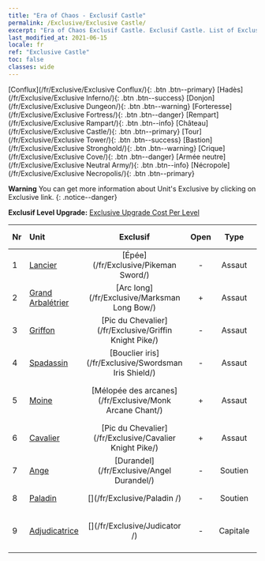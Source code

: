 ```yaml
---
title: "Era of Chaos - Exclusif Castle"
permalink: /Exclusive/Exclusive Castle/
excerpt: "Era of Chaos Exclusif Castle. Exclusif Castle. List of Exclusif Castle in Era of Chaos"
last_modified_at: 2021-06-15
locale: fr
ref: "Exclusive Castle"
toc: false
classes: wide
---
```

 [Conflux](/fr/Exclusive/Exclusive Conflux/){: .btn .btn--primary} [Hadès](/fr/Exclusive/Exclusive Inferno/){: .btn .btn--success} [Donjon](/fr/Exclusive/Exclusive Dungeon/){: .btn .btn--warning} [Forteresse](/fr/Exclusive/Exclusive Fortress/){: .btn .btn--danger} [Rempart](/fr/Exclusive/Exclusive Rampart/){: .btn .btn--info} [Château](/fr/Exclusive/Exclusive Castle/){: .btn .btn--primary} [Tour](/fr/Exclusive/Exclusive Tower/){: .btn .btn--success} [Bastion](/fr/Exclusive/Exclusive Stronghold/){: .btn .btn--warning} [Crique](/fr/Exclusive/Exclusive Cove/){: .btn .btn--danger} [Armée neutre](/fr/Exclusive/Exclusive Neutral Army/){: .btn .btn--info} [Nécropole](/fr/Exclusive/Exclusive Necropolis/){: .btn .btn--primary} 

**Warning** You can get more information about Unit's Exclusive by clicking on Exclusive link. 
{: .notice--danger}

 **Exclusif Level Upgrade:** [Exclusive Upgrade Cost Per Level](/Exclusive/ExclusiveUpgradeCostPerLevel/)

  | Nr |         Unit        | Exclusif | Open  |    Type   |  Item to Rank UP      |  Skin   |
  |:---|:--------------------|:-------------:|:-----:|:---------:|:---------------------:|:-------:|
  | 1  | [Lancier](/fr/units/Pikeman/) | [Épée](/fr/Exclusive/Pikeman Sword/) | - | Assaut | [Jeton Épée](/ItemsFR/con_912/) | - |
  | 2  | [Grand Arbalétrier](/fr/units/Marksman/) | [Arc long](/fr/Exclusive/Marksman Long Bow/) | + | Assaut | [Jeton Arc long](/ItemsFR/con_914/) | - |
  | 3  | [Griffon](/fr/units/Griffin/) | [Pic du Chevalier](/fr/Exclusive/Griffin Knight Pike/) | - | Assaut | [Jeton Pic du Chevalier](/ItemsFR/con_916/) | - |
  | 4  | [Spadassin](/fr/units/Swordsman/) | [Bouclier iris](/fr/Exclusive/Swordsman Iris Shield/) | - | Assaut | [Jeton Bouclier iris](/ItemsFR/con_913/) | - |
  | 5  | [Moine](/fr/units/Monk/) | [Mélopée des arcanes](/fr/Exclusive/Monk Arcane Chant/) | + | Assaut | [Jeton Mélopée des arcanes](/ItemsFR/con_915/) | - |
  | 6  | [Cavalier](/fr/units/Cavalier/) | [Pic du Chevalier](/fr/Exclusive/Cavalier Knight Pike/) | + | Assaut | [Jeton Pic du Chevalier](/ItemsFR/con_916/) | - |
  | 7  | [Ange](/fr/units/Angel/) | [Durandel](/fr/Exclusive/Angel Durandel/) | - | Soutien | [Jeton Durandel](/ItemsFR/con_973/) | [Skin spécial Durandel](/ItemsFR/con_641/) |
  | 8  | [Paladin](/fr/units/Paladin/) | [](/fr/Exclusive/Paladin /) | - | Soutien | [Jeton Intrépide](/ItemsFR/con_974/) | [Skin spécial Intrépide](/ItemsFR/con_642/) |
  | 9  | [Adjudicatrice](/fr/units/Judicator/) | [](/fr/Exclusive/Judicator /) | - | Capitale | [Étendard spirituel Radiance sainte](/ItemsFR/con_975/) | [Tool_210909](/ItemsFR/con_643/) |
